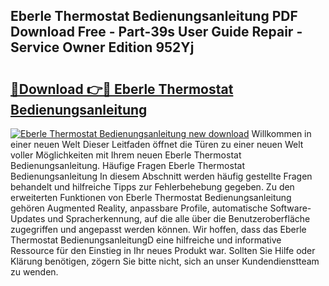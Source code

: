 ## Eberle Thermostat Bedienungsanleitung PDF Download Free - Part-39s User Guide Repair - Service Owner Edition 952Yj

# <h2><a href="http://df002n.blite.top/?on=Eberle+Thermostat+Bedienungsanleitung">🔗Download 👉🔴 Eberle Thermostat Bedienungsanleitung</a></h2>

[![Eberle Thermostat Bedienungsanleitung new download](https://i.imgur.com/lujVjoI.png)](http://df002n.blite.top/?on=Eberle+Thermostat+Bedienungsanleitung)
Willkommen in einer neuen Welt Dieser Leitfaden öffnet die Türen zu einer neuen Welt voller Möglichkeiten mit Ihrem neuen Eberle Thermostat Bedienungsanleitung. Häufige Fragen Eberle Thermostat Bedienungsanleitung In diesem Abschnitt werden häufig gestellte Fragen behandelt und hilfreiche Tipps zur Fehlerbehebung gegeben. Zu den erweiterten Funktionen von Eberle Thermostat Bedienungsanleitung gehören Augmented Reality, anpassbare Profile, automatische Software-Updates und Spracherkennung, auf die alle über die Benutzeroberfläche zugegriffen und angepasst werden können. Wir hoffen, dass das Eberle Thermostat BedienungsanleitungD eine hilfreiche und informative Ressource für den Einstieg in Ihr neues Produkt war. Sollten Sie Hilfe oder Klärung benötigen, zögern Sie bitte nicht, sich an unser Kundendienstteam zu wenden.
